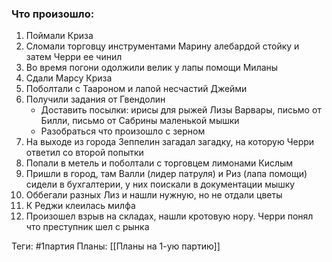 ### Что произошло:

1. Поймали Криза
2. Сломали торговцу инструментами Марину алебардой стойку и затем Черри ее чинил
3. Во время погони одолжили велик у лапы помощи Миланы
4. Сдали Марсу Криза
5. Поболтали с Таароном и лапой несчастий Джейми
6. Получили задания от Гвендолин
	- Доставить посылки: ирисы для рыжей Лизы Варвары, письмо от Билли, письмо от Сабрины маленькой мышки
	- Разобраться что произошло с зерном
7. На выходе из города Зеппелин загадал загадку, на которую Черри ответил со второй попытки
8. Попали в метель и поболтали с торговцем лимонами Кислым
9. Пришли в город, там Валли (лидер патруля) и Риз (лапа помощи) сидели в бухгалтерии, у них поискали в документации мышку
10. Оббегали разных Лиз и нашли нужную, но не отдали цветы
11. К Реджи клеилась милфа
12. Произошел взрыв на складах, нашли кротовую нору. Черри понял что преступник шел с рынка

Теги: #1партия
Планы: [[Планы на 1-ую партию]]